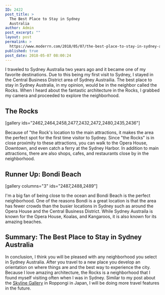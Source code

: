 ```yaml
---
ID: 2422
post_title: >
  The Best Place to Stay in Sydney
  Australia
author: Admin
post_excerpt: ""
layout: post
permalink: >
  https://www.moderrn.com/2018/05/07/the-best-place-to-stay-in-sydney-australia/
published: true
post_date: 2018-05-07 08:00:24
---
```

I traveled to Sydney Australia two years ago and it became one of my favorite destinations. Due to this being my first visit to Sydney, I stayed in the Central Business District area of Sydney Austrailia.  The best place to stay in Sydney Australia, in my opinion, would be in the neighbor called the Rocks. When I heard about the fantastic architecture in the Rocks, I grabbed my camera and proceeded to explore the neighborhood. 

<h2>The Rocks</h2>
<p>[gallery ids="2462,2464,2458,2477,2432,2472,2480,2435,2436"]</p>

Because of "the Rock's location to the main attractions, it makes the area the perfect spot for the first time visitor to Sydney. Since "the Rocks" is in close proximity to these attractions, you can walk to the Opera House, Downtown, and even catch a ferry at the Sydney Harbor. In addition to main attractions, there are also shops, cafes, and restaurants close by in the neighborhood.  


<h2>Runner Up: Bondi Beach</h2>
<p>[gallery columns="3" ids="2487,2488,2489"]</p>

I'm a big fan of being close to the ocean and Bondi Beach is the perfect neighborhood. One of the reasons Bondi is a great location is that the area has fewer crowds than the busier locations in Sydney such as around the Opera House and the Central Business District. While Sydney Austraila is known for the Opera House, Koalas, and Kangaroos, it is also known for its amazing beaches. 


<h2>Summary: The Best Place to Stay in Sydney Australia</h2>
In conclusion, I think you will be pleased with any neighborhood you select in Sydney Australia. After you travel to a new place you develop an orientation on where things are and the best way to experience the city. Because I love amazing architecture, the Rocks is a neighborhood that I found myself visiting often when I was in Sydney. Similar to my post about the <a href="https://www.moderrn.com/2018/01/26/skyline-collection-in-roppongi-tokyo-japan/">Skyline Gallery</a> in Roppongi in Japan, I will be doing more travel features in the future.